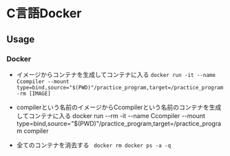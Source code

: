 # C言語Docker


## Usage 
### Docker
 - イメージからコンテナを生成してコンテナに入る
 `docker run -it --name Ccompiler --mount type=bind,source="$(PWD)"/practice_program,target=/practice_program -rm [IMAGE]`


 - compilerという名前のイメージからCcompilerという名前のコンテナを生成してコンテナに入る
docker run --rm -it --name Ccompiler --mount type=bind,source="$(PWD)"/practice_program,target=/practice_program compiler

 - 全てのコンテナを消去する
` docker rm docker ps -a -q`